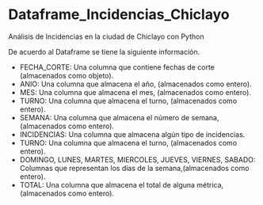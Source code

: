 # Dataframe_Incidencias_Chiclayo
Análisis de Incidencias en la ciudad de Chiclayo con Python

De acuerdo al Dataframe se tiene la siguiente información.
- FECHA_CORTE: Una columna que contiene fechas de corte (almacenados como objeto).
- ANIO: Una columna que almacena el año, (almacenados como entero).
- MES: Una columna que almacena el mes, (almacenados como entero).
- TURNO: Una columna que almacena el turno, (almacenados como entero).
- SEMANA: Una columna que almacena el número de semana, (almacenados como entero).
- INCIDENCIAS: Una columna que almacena algún tipo de incidencias.
- TURNO: Una columna que almacena el turno, (almacenados como entero).
- DOMINGO, LUNES, MARTES, MIERCOLES, JUEVES, VIERNES, SABADO: Columnas que representan los días de la semana,(almacenados como entero).
- TOTAL: Una columna que almacena el total de alguna métrica, (almacenados como entero).
